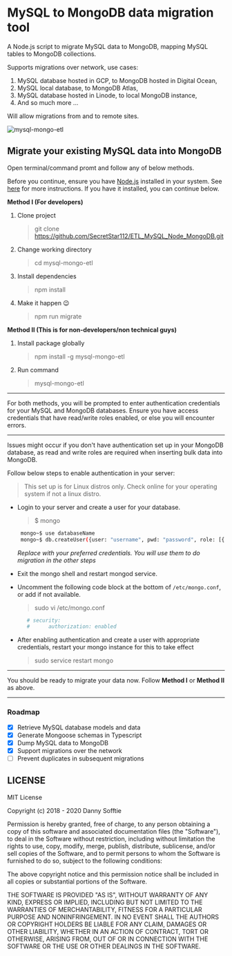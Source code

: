 # MySQL to MongoDB data migration tool

A Node.js script to migrate MySQL data to MongoDB, mapping MySQL tables to MongoDB collections.

Supports migrations over network, use cases:
1. MySQL database hosted in GCP, to MongoDB hosted in Digital Ocean,
2. MySQL local database, to MongoDB Atlas,
3. MySQL database hosted in Linode, to local MongoDB instance,
4. And so much more ...

Will allow migrations from and to remote sites.

![mysql-mongo-etl](https://user-images.githubusercontent.com/17042186/50631158-694f8780-0f54-11e9-89b4-465fc98eb2dd.gif)

## Migrate your existing MySQL data into MongoDB

Open terminal/command promt and follow any of below methods.

Before you continue, ensure you have [Node.js](https://nodejs.org/download) installed in your system. See [here](https://nodejs.org/download) for more instructions. If you have it installed, you can continue below.

**Method I (For developers)**

1. Clone project
   > git clone https://github.com/SecretStar112/ETL_MySQL_Node_MongoDB.git
2. Change working directory
   > cd mysql-mongo-etl
3. Install dependencies
   > npm install
4. Make it happen :wink:
   > npm run migrate

**Method II (This is for non-developers/non technical guys)**

1. Install package globally
   > npm install -g mysql-mongo-etl
2. Run command
   > mysql-mongo-etl

---

For both methods, you will be prompted to enter authentication credentials for your MySQL and MongoDB databases. Ensure you have access credentials that have read/write roles enabled, or else you will encounter errors.

---

Issues might occur if you don't have authentication set up in your MongoDB database, as read and write roles are required when inserting bulk data into MongoDB.

Follow below steps to enable authentication in your server:

> This set up is for Linux distros only. Check online for your operating system if not a linux distro.


- Login to your server and create a user for your database.
  > $ mongo
  ```bash
   mongo~$ use databaseName
   mongo~$ db.createUser({user: "username", pwd: "password", role: [{roles: "readWrite", db: "databaseName"}]})
  ```

  _Replace with your preferred credentials. You will use them to do migration in the other steps_

- Exit the mongo shell and restart mongod service.

- Uncomment the following code block at the bottom of `/etc/mongo.conf`, or add if not available.

  > sudo vi /etc/mongo.conf

  ```sh
     # security:
     #      authorization: enabled
  ```

- After enabling authentication and create a user with appropriate credentials, restart your mongo instance for this to take effect
  > sudo service restart mongo

---

You should be ready to migrate your data now. Follow **Method I** or **Method II** as above.

---

### Roadmap

- [x] Retrieve MySQL database models and data
- [x] Generate Mongoose schemas in Typescript
- [x] Dump MySQL data to MongoDB
- [x] Support migrations over the network
- [ ] Prevent duplicates in subsequent migrations

## LICENSE

MIT License

Copyright (c) 2018 - 2020 Danny Sofftie

Permission is hereby granted, free of charge, to any person obtaining a copy
of this software and associated documentation files (the "Software"), to deal
in the Software without restriction, including without limitation the rights
to use, copy, modify, merge, publish, distribute, sublicense, and/or sell
copies of the Software, and to permit persons to whom the Software is
furnished to do so, subject to the following conditions:

The above copyright notice and this permission notice shall be included in all
copies or substantial portions of the Software.

THE SOFTWARE IS PROVIDED "AS IS", WITHOUT WARRANTY OF ANY KIND, EXPRESS OR
IMPLIED, INCLUDING BUT NOT LIMITED TO THE WARRANTIES OF MERCHANTABILITY,
FITNESS FOR A PARTICULAR PURPOSE AND NONINFRINGEMENT. IN NO EVENT SHALL THE
AUTHORS OR COPYRIGHT HOLDERS BE LIABLE FOR ANY CLAIM, DAMAGES OR OTHER
LIABILITY, WHETHER IN AN ACTION OF CONTRACT, TORT OR OTHERWISE, ARISING FROM,
OUT OF OR IN CONNECTION WITH THE SOFTWARE OR THE USE OR OTHER DEALINGS IN THE
SOFTWARE.
